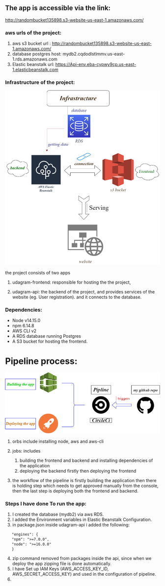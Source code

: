 ## The app is accessible via the link:

http://randombucket135898.s3-website-us-east-1.amazonaws.com/

### aws urls of the project:

1. aws s3 bucket url :
   http://randombucket135898.s3-website-us-east-1.amazonaws.com/
2. database postgres host:
   mydb2.cqdodlstlmmv.us-east-1.rds.amazonaws.com
3. Elastic beanstalk url:
   https://Api-env.eba-cypwy9cp.us-east-1.elasticbeanstalk.com

### Infrastructure of the project:

![Diagram](documentation/Diagrams/Infrastructure.png)

the project consists of two apps

1. udagram-frontend:
   responsible for hosting the the project,

2. udagram-api:
   the backend of the project, and provides services of the website (eg. User registration).
   and it connects to the database.

### Dependencies:

- Node v14.15.0
- npm 6.14.8
- AWS CLI v2
- A RDS database running Postgres
- A S3 bucket for hosting the frontend.

# Pipeline process:

![Diagram](documentation/Diagrams/pipeline.png)

1. orbs include installing node, aws and aws-cli
2. jobs: includes

   1. building the frontend and backend and installing dependencies of the application
   2. deploying the backend firstly then deploying the frontend

3. the workflow of the pipeline is firstly building the application then there is holding step which needs to get approved manually from the console, then the last step is deploying both the frontend and backend.

### Steps I have done To run the app:

1. I created the database (mydb2) via aws RDS.
2. I added the Environment variables in Elastic Beanstalk Configuration.
3. in package.json inside udagram-api i added the following:

```
   "engines": {
   "npm": ">=7.0.0",
   "node": ">=16.0.0"
   }
```

4. zip command removed from packages inside the api, since when we deploy the app zipping file is done automatically.
5. I have Set up IAM Keys (AWS_ACCESS_KEY_ID, AWS_SECRET_ACCESS_KEY) and used in the configuration of pipeline.
6.
